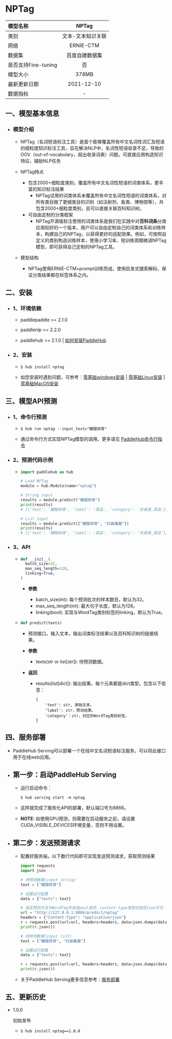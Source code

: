 # NPTag

|模型名称|NPTag|
| :--- | :---: | 
|类别|文本-文本知识关联|
|网络|ERNIE-CTM|
|数据集|百度自建数据集|
|是否支持Fine-tuning|否|
|模型大小|378MB|
|最新更新日期|2021-12-10|
|数据指标|-|



## 一、模型基本信息

- ### 模型介绍

  - NPTag（名词短语标注工具）是首个能够覆盖所有中文名词性词汇及短语的细粒度知识标注工具，旨在解决NLP中，名词性短语收录不足，导致的OOV（out-of-vocabulary，超出收录词表）问题。可直接应用构造知识特征，辅助NLP任务

  - NPTag特点

    - 包含2000+细粒度类别，覆盖所有中文名词性短语的词类体系，更丰富的知识标注结果
        - NPTag试用的词类体系未覆盖所有中文名词性短语的词类体系，对所有类目做了更细类目的识别（如注射剂、鱼类、博物馆等），共包含2000+细粒度类别，且可以直接关联百科知识树。
    - 可自由定制的分类框架
        - NPTag开源版标注使用的词类体系是我们在实践中对**百科词条**分类应用较好的一个版本，用户可以自由定制自己的词类体系和训练样本，构建自己的NPTag，以获得更好的适配效果。例如，可按照自定义的类别构造训练样本，使用小学习率、短训练周期微调NPTag模型，即可获得自己定制的NPTag工具。

  - 模型结构
    - NPTag使用ERNIE-CTM+prompt训练而成，使用启发式搜索解码，保证分类结果都在标签体系之内。

## 二、安装

- ### 1、环境依赖  

  - paddlepaddle >= 2.1.0
  
  - paddlenlp >= 2.2.0

  - paddlehub >= 2.1.0    | [如何安装PaddleHub](../../../../docs/docs_ch/get_start/installation.rst)

- ### 2、安装

  - ```shell
    $ hub install nptag
    ```
  - 如您安装时遇到问题，可参考：[零基础windows安装](../../../../docs/docs_ch/get_start/windows_quickstart.md)
 | [零基础Linux安装](../../../../docs/docs_ch/get_start/linux_quickstart.md) | [零基础MacOS安装](../../../../docs/docs_ch/get_start/mac_quickstart.md)

## 三、模型API预测

- ### 1、命令行预测

  - ```shell
    $ hub run nptag --input_text="糖醋排骨"
    ```
  - 通过命令行方式实现NPTag模型的调用，更多请见 [PaddleHub命令行指令](../../../../docs/docs_ch/tutorial/cmd_usage.rst)

- ### 2、预测代码示例

  - ```python
    import paddlehub as hub

    # Load NPTag
    module = hub.Module(name="nptag")

    # String input
    results = module.predict("糖醋排骨")
    print(results)
    # [{'text': '糖醋排骨', 'label': '菜品', 'category': '饮食类_菜品'}]

    # List input
    results = module.predict(["糖醋排骨", "红曲霉菌"])
    print(results)
    # [{'text': '糖醋排骨', 'label': '菜品', 'category': '饮食类_菜品'}, {'text': '红曲霉菌', 'label': '微生物', 'category': '生物类_微生物'}]
    ```
    
- ### 3、API

  - ```python
    def __init__(
      batch_size=32,
      max_seq_length=128,
      linking=True,
    )
    ```

    - **参数**

      - batch_size(int): 每个预测批次的样本数目，默认为32。
      - max_seq_length(int): 最大句子长度，默认为128。
      - linking(bool): 实现与WordTag类别标签的linking，默认为True。

  - ```python
    def predict(texts)
    ```
    - 预测接口，输入文本，输出词类标注结果以及百科知识树的链接结果。

    - **参数**

      - texts(str or list\[str\]): 待预测数据。

    - **返回**

      - results(list\[dict\]): 输出结果。每个元素都是dict类型，包含以下信息：  
     
            {
                'text': str, 原始文本。
                'label': str，预测结果。
                'category'：str，对应的WordTag类别标签。
            }

## 四、服务部署

- PaddleHub Serving可以部署一个在线中文名词短语标注服务，可以将此接口用于在线web应用。

- ## 第一步：启动PaddleHub Serving

  - 运行启动命令：
    ```shell
    $ hub serving start -m nptag
    ```

  - 这样就完成了服务化API的部署，默认端口号为8866。

  - **NOTE:** 如使用GPU预测，则需要在启动服务之前，请设置CUDA\_VISIBLE\_DEVICES环境变量，否则不用设置。

- ## 第二步：发送预测请求

  - 配置好服务端，以下数行代码即可实现发送预测请求，获取预测结果

    ```python
    import requests
    import json

    # 待预测数据(input string)
    text = ["糖醋排骨"]

    # 设置运行配置
    data = {"texts": text}
    
    # 指定预测方法为WordTag并发送post请求，content-type类型应指定json方式
    url = "http://127.0.0.1:8866/predict/nptag"
    headers = {"Content-Type": "application/json"}
    r = requests.post(url=url, headers=headers, data=json.dumps(data))
    print(r.json())

    # 待预测数据(input list)
    text = ["糖醋排骨", "红曲霉菌"]

    # 设置运行配置
    data = {"texts": text}

    r = requests.post(url=url, headers=headers, data=json.dumps(data))
    print(r.json())
    ```

  - 关于PaddleHub Serving更多信息参考：[服务部署](../../../../docs/docs_ch/tutorial/serving.md)


## 五、更新历史

* 1.0.0

  初始发布

  - ```shell
    $ hub install nptag==1.0.0
    ```
